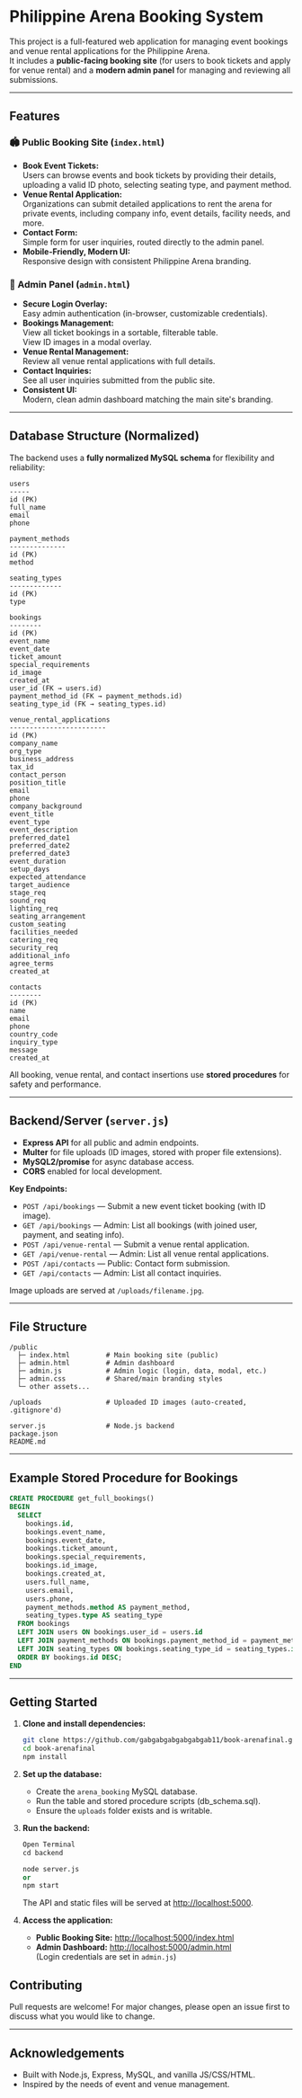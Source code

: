 # Philippine Arena Booking System

This project is a full-featured web application for managing event bookings and venue rental applications for the Philippine Arena.  
It includes a **public-facing booking site** (for users to book tickets and apply for venue rental) and a **modern admin panel** for managing and reviewing all submissions.

---

## Features

### 🏟️ Public Booking Site (`index.html`)
- **Book Event Tickets:**  
  Users can browse events and book tickets by providing their details, uploading a valid ID photo, selecting seating type, and payment method.
- **Venue Rental Application:**  
  Organizations can submit detailed applications to rent the arena for private events, including company info, event details, facility needs, and more.
- **Contact Form:**  
  Simple form for user inquiries, routed directly to the admin panel.
- **Mobile-Friendly, Modern UI:**  
  Responsive design with consistent Philippine Arena branding.

### 🔑 Admin Panel (`admin.html`)
- **Secure Login Overlay:**  
  Easy admin authentication (in-browser, customizable credentials).
- **Bookings Management:**  
  View all ticket bookings in a sortable, filterable table.  
  View ID images in a modal overlay.
- **Venue Rental Management:**  
  Review all venue rental applications with full details.
- **Contact Inquiries:**  
  See all user inquiries submitted from the public site.
- **Consistent UI:**  
  Modern, clean admin dashboard matching the main site's branding.

---

## Database Structure (Normalized)

The backend uses a **fully normalized MySQL schema** for flexibility and reliability:

```
users
-----
id (PK)
full_name
email
phone

payment_methods
--------------
id (PK)
method

seating_types
-------------
id (PK)
type

bookings
--------
id (PK)
event_name
event_date
ticket_amount
special_requirements
id_image
created_at
user_id (FK → users.id)
payment_method_id (FK → payment_methods.id)
seating_type_id (FK → seating_types.id)

venue_rental_applications
------------------------
id (PK)
company_name
org_type
business_address
tax_id
contact_person
position_title
email
phone
company_background
event_title
event_type
event_description
preferred_date1
preferred_date2
preferred_date3
event_duration
setup_days
expected_attendance
target_audience
stage_req
sound_req
lighting_req
seating_arrangement
custom_seating
facilities_needed
catering_req
security_req
additional_info
agree_terms
created_at

contacts
--------
id (PK)
name
email
phone
country_code
inquiry_type
message
created_at
```

All booking, venue rental, and contact insertions use **stored procedures** for safety and performance.

---

## Backend/Server (`server.js`)

- **Express API** for all public and admin endpoints.
- **Multer** for file uploads (ID images, stored with proper file extensions).
- **MySQL2/promise** for async database access.
- **CORS** enabled for local development.

**Key Endpoints:**
- `POST /api/bookings` — Submit a new event ticket booking (with ID image).
- `GET /api/bookings` — Admin: List all bookings (with joined user, payment, and seating info).
- `POST /api/venue-rental` — Submit a venue rental application.
- `GET /api/venue-rental` — Admin: List all venue rental applications.
- `POST /api/contacts` — Public: Contact form submission.
- `GET /api/contacts` — Admin: List all contact inquiries.

Image uploads are served at `/uploads/filename.jpg`.

---

## File Structure

```
/public
  ├─ index.html         # Main booking site (public)
  ├─ admin.html         # Admin dashboard
  ├─ admin.js           # Admin logic (login, data, modal, etc.)
  ├─ admin.css          # Shared/main branding styles
  └─ other assets...

/uploads                # Uploaded ID images (auto-created, .gitignore'd)

server.js               # Node.js backend
package.json
README.md
```

---

## Example Stored Procedure for Bookings

```sql
CREATE PROCEDURE get_full_bookings()
BEGIN
  SELECT 
    bookings.id,
    bookings.event_name,
    bookings.event_date,
    bookings.ticket_amount,
    bookings.special_requirements,
    bookings.id_image,
    bookings.created_at,
    users.full_name,
    users.email,
    users.phone,
    payment_methods.method AS payment_method,
    seating_types.type AS seating_type
  FROM bookings
  LEFT JOIN users ON bookings.user_id = users.id
  LEFT JOIN payment_methods ON bookings.payment_method_id = payment_methods.id
  LEFT JOIN seating_types ON bookings.seating_type_id = seating_types.id
  ORDER BY bookings.id DESC;
END
```

---

## Getting Started

1. **Clone and install dependencies:**
    ```sh
    git clone https://github.com/gabgabgabgabgabgab11/book-arenafinal.git
    cd book-arenafinal
    npm install
    ```

2. **Set up the database:**
    - Create the `arena_booking` MySQL database.
    - Run the table and stored procedure scripts (db_schema.sql).
    - Ensure the `uploads` folder exists and is writable.

3. **Run the backend:**
    ```s
    Open Terminal
    cd backend
    
    node server.js
    or
    npm start
    ```
    The API and static files will be served at [http://localhost:5000](http://localhost:5000).

4. **Access the application:**
    - **Public Booking Site:** [http://localhost:5000/index.html](http://localhost:5000/index.html)
    - **Admin Dashboard:** [http://localhost:5000/admin.html](http://localhost:5000/admin.html)  
      (Login credentials are set in `admin.js`)

## Contributing

Pull requests are welcome! For major changes, please open an issue first to discuss what you would like to change.

---

## Acknowledgements

- Built with Node.js, Express, MySQL, and vanilla JS/CSS/HTML.
- Inspired by the needs of event and venue management.
